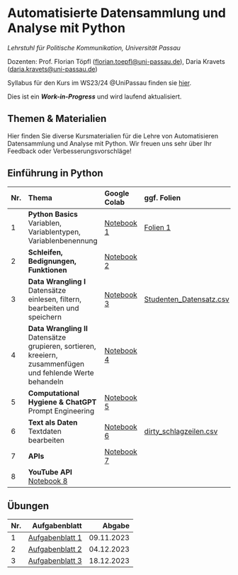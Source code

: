 # Automatisierte Datensammlung und Analyse mit Python

*Lehrstuhl für Politische Kommunikation, Universität Passau* 

Dozenten: Prof. Florian Töpfl (<florian.toepfl@uni-passau.de>), Daria Kravets (<daria.kravets@uni-passau.de>)

Syllabus für den Kurs im WS23/24 @UniPassau finden sie [hier](https://syncandshare.lrz.de/open/MlNpeGNFOGZjTDQ1eGROQk5Zb1dM/WS_23_24/Automatisierte%20Datensammlung/2023_09_26_Seminarplan_Datensammlung%2BUebung.docx?filelink_id=fiWWDJnGyerXAaodj7DiK2).

  
Dies ist ein ***Work-in-Progress*** und wird laufend aktualisiert.

Themen & Materialien 
---------------

Hier finden Sie diverse Kursmaterialien für die Lehre von Automatisieren Datensammlung und Analyse mit Python. Wir freuen uns sehr über Ihr Feedback oder Verbesserungsvorschläge!

## Einführung in Python

| Nr.  | Thema       | Google Colab    | ggf. Folien  |
| -----|:------------| :---------|:-------|
| 1    | **Python Basics** <br /> Variablen, Variablentypen, Variablenbenennung | [Notebook 1](https://colab.research.google.com/drive/1w0iSbeYxvoevGCAXq0TKbdLHNYsa1eIJ?usp=sharing)| [Folien 1](https://github.com/polcomm-passau/computational_methods_python/blob/main/files/Sitzung_1.pdf) |  
| 2    | **Schleifen, Bedignungen, Funktionen** |[Notebook 2](https://colab.research.google.com/drive/1KJlrXlFWt8VTjBfjUx8OTIFtfVbL0dr4?usp=sharing)|
|  3   | **Data Wrangling I** <br /> Datensätze einlesen, filtern, bearbeiten und speichern| [Notebook 3](https://colab.research.google.com/drive/1t21J7bpyPdTlltlu_BMGpRvmPjG20_lN?usp=sharing)| [Studenten_Datensatz.csv](https://github.com/polcomm-passau/computational_methods_python/files/13312956/Studenten_Datensatz.csv)|
| 4    | **Data Wrangling II** <br /> Datensätze grupieren, sortieren, kreeiern, zusammenfügen und fehlende Werte behandeln | [Notebook 4](https://colab.research.google.com/drive/18y6Y5PELOOvU4fuIYkts8HOMwZNFfXaL?usp=sharing)| |
| 5    | **Computational Hygiene & ChatGPT** </br> Prompt Engineering | [Notebook 5](https://colab.research.google.com/drive/1ew1ASC9VEyst8kaM_FB74K0HG3ACi6Uz?usp=sharing)| |
| 6    | **Text als Daten** </br> Textdaten bearbeiten | [Notebook 6](https://colab.research.google.com/drive/1QqOxEPJJws5ZsAY6cV6SUdTTHaUd3L1h?usp=sharing)| [dirty_schlagzeilen.csv](https://github.com/polcomm-passau/computational_methods_python/files/13457080/dirty_schlagzeilen.csv)
| 7   |  **APIs** |[Notebook 7](https://colab.research.google.com/drive/1Uy284RVrpl0xovUF4C1Sj2Dfes6_TMi1?usp=sharing)| |
| 8   | **YouTube API** [Notebook 8](https://colab.research.google.com/drive/1ZNPJ2p-OAVWVZDgNCQ9_hUcIr5FzLFZN?usp=sharing)| |

## Übungen 

| Nr.  | Aufgabenblatt     | Abgabe|
| -----|------------------:|------:|
|    1 | [Aufgabenblatt 1](https://colab.research.google.com/drive/1axkPOdufMKGpmo8TrU1z_Qqj10WUZDUr?usp=sharing)| 09.11.2023|
|    2|  [Aufgabenblatt 2](https://colab.research.google.com/drive/16iwWpIz3YaxvS5TLPi8f9_2_R4pLYW3X?usp=sharing)| 04.12.2023|
|    3|  [Aufgabenblatt 3](https://colab.research.google.com/drive/1sOwrQTS9t6x9E-m8L4coz4nN4HyzJV1D?usp=sharing)| 18.12.2023|
